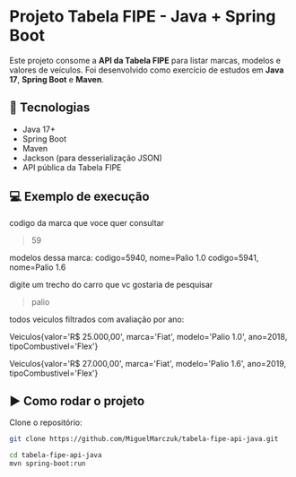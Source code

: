 # Projeto Tabela FIPE - Java + Spring Boot

Este projeto consome a **API da Tabela FIPE** para listar marcas, modelos e valores de veículos.
Foi desenvolvido como exercício de estudos em **Java 17**, **Spring Boot** e **Maven**.

## 🚀 Tecnologias
- Java 17+
- Spring Boot
- Maven
- Jackson (para desserialização JSON)
- API pública da Tabela FIPE


## 💻 Exemplo de execução

codigo da marca que voce quer consultar
> 59

modelos dessa marca:
codigo=5940, nome=Palio 1.0
codigo=5941, nome=Palio 1.6

digite um trecho do carro que vc gostaria de pesquisar
> palio

todos veiculos filtrados com avaliação por ano:

Veiculos{valor='R$ 25.000,00', marca='Fiat', modelo='Palio 1.0', ano=2018, tipoCombustivel='Flex'}

Veiculos{valor='R$ 27.000,00', marca='Fiat', modelo='Palio 1.6', ano=2019, tipoCombustivel='Flex'}




## ▶️ Como rodar o projeto

Clone o repositório:


```bash
git clone https://github.com/MiguelMarczuk/tabela-fipe-api-java.git

cd tabela-fipe-api-java
mvn spring-boot:run
